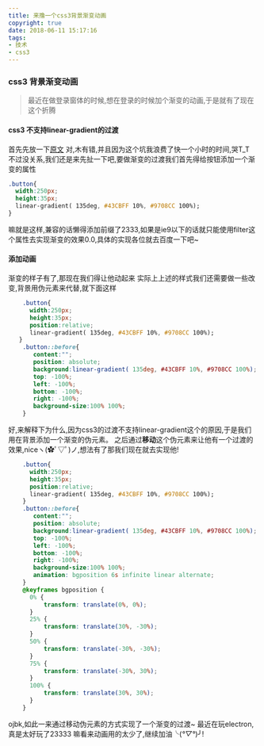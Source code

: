 ```yaml
---
title: 来撸一个css3背景渐变动画
copyright: true
date: 2018-06-11 15:17:16
tags: 
- 技术
- css3
---
```

### css3 背景渐变动画
> 最近在做登录窗体的时候,想在登录的时候加个渐变的动画,于是就有了现在这个折腾
#### css3 不支持linear-gradient的过渡
  首先先放一下[原文](https://www.imooc.com/article/27831)
  对,木有错,并且因为这个坑我浪费了快一个小时的时间,哭T_T
  不过没关系,我们还是来先扯一下吧,要做渐变的过渡我们首先得给按钮添加一个渐变的属性
  ```css
  .button{
    width:250px;
    height:35px;
    linear-gradient( 135deg, #43CBFF 10%, #9708CC 100%);
  }
  ```
  嘛就是这样,兼容的话懒得添加前缀了2333,如果是ie9以下的话就只能使用filter这个属性去实现渐变的效果0.0,具体的实现各位就去百度一下吧~
  <!--more-->
#### 添加动画
  渐变的样子有了,那现在我们得让他动起来
  实际上上述的样式我们还需要做一些改变,背景用伪元素来代替,就下面这样
  ```css
      .button{
        width:250px;
        height:35px;
        position:relative;
        linear-gradient( 135deg, #43CBFF 10%, #9708CC 100%);
     }
      .button::before{
         content:"";
         position: absolute;
         background:linear-gradient( 135deg, #43CBFF 10%, #9708CC 100%);
         top: -100%;
         left: -100%;
         bottom: -100%;
         right: -100%;
         background-size:100% 100%;
      }
  ```
  好,来解释下为什么,因为css3的过渡不支持linear-gradient这个的原因,于是我们用在背景添加一个渐变的伪元素。
  之后通过**移动**这个伪元素来让他有一个过渡的效果,niceヽ(✿ﾟ▽ﾟ)ノ,想法有了那我们现在就去实现他!
  ```css
      .button{
        width:250px;
        height:35px;
        position:relative;
        linear-gradient( 135deg, #43CBFF 10%, #9708CC 100%);
      }
      .button::before{
         content:"";
         position: absolute;
         background:linear-gradient( 135deg, #43CBFF 10%, #9708CC 100%);
         top: -100%;
         left: -100%;
         bottom: -100%;
         right: -100%;
         background-size:100% 100%;
         animation: bgposition 6s infinite linear alternate;
      }
      @keyframes bgposition {
        0% {
            transform: translate(0%, 0%);
        }
        25% {
            transform: translate(30%, -30%);
        }
        50% {
            transform: translate(-30%, -30%);
        }
        75% {
            transform: translate(-30%, 30%);
        }
        100% {
            transform: translate(30%, 30%);
        }
      }
  ```
  ojbk,如此一来通过移动伪元素的方式实现了一个渐变的过渡~
  最近在玩electron,真是太好玩了23333
  嘛看来动画用的太少了,继续加油╰(*°▽°*)╯!

  

